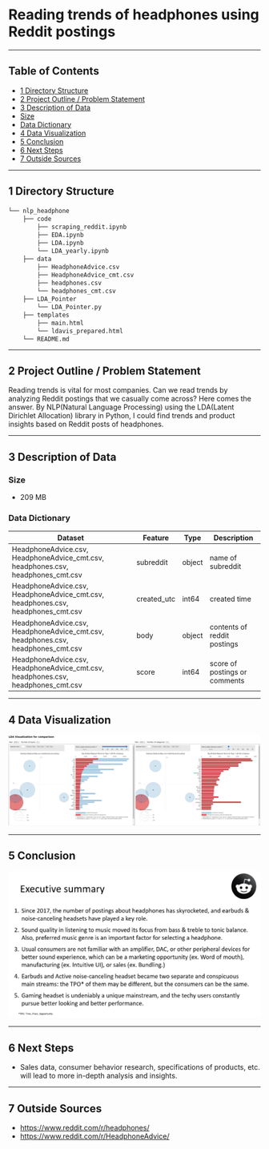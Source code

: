 # Reading trends of headphones using Reddit postings
---

## Table of Contents
- [1 Directory Structure](#1-Directory-Structure)<br>
- [2 Project Outline / Problem Statement](#2-Project-Outline-/-Problem-Statement)<br>
- [3 Description of Data](#3-Description-of-Data)<br>
 - [Size](#Size)<br>
 - [Data Dictionary](#Data-Dictionary)<br>
- [4 Data Visualization](#4-Data-Visualization)<br>
- [5 Conclusion](#5-Conclusion)<br>
- [6 Next Steps](#6-Next-Steps)<br>
- [7 Outside Sources](#7-Outside-Sources)<br>


---
## 1 Directory Structure

```
└── nlp_headphone
    ├── code
        ├── scraping_reddit.ipynb
        ├── EDA.ipynb
        ├── LDA.ipynb
        └── LDA_yearly.ipynb
    ├── data
        ├── HeadphoneAdvice.csv
        ├── HeadphoneAdvice_cmt.csv
        ├── headphones.csv
        └── headphones_cmt.csv
    ├── LDA_Pointer
        └── LDA_Pointer.py
    ├── templates
        ├── main.html
        └── ldavis_prepared.html
    └── README.md
```
---
## 2 Project Outline / Problem Statement

Reading trends is vital for most companies. Can we read trends by analyzing Reddit postings that we casually come across? Here comes the answer. By NLP(Natural Language Processing) using the LDA(Latent Dirichlet Allocation) library in Python, I could find trends and product insights based on Reddit posts of headphones.

---
## 3 Description of Data

### Size
- 209 MB

### Data Dictionary
|Dataset|Feature|Type|Description|
|---|---|---|---|
|HeadphoneAdvice.csv, HeadphoneAdvice_cmt.csv, headphones.csv, headphones_cmt.csv | subreddit | object | name of subreddit |
|HeadphoneAdvice.csv, HeadphoneAdvice_cmt.csv, headphones.csv, headphones_cmt.csv | created_utc | int64 | created time |
|HeadphoneAdvice.csv, HeadphoneAdvice_cmt.csv, headphones.csv, headphones_cmt.csv | body | object | contents of reddit postings |
|HeadphoneAdvice.csv, HeadphoneAdvice_cmt.csv, headphones.csv, headphones_cmt.csv | score | int64 | score of postings or comments |

---

## 4 Data Visualization
<img src="./img/lda.png">

---
## 5 Conclusion
<img src="./img/executive_summary.jpg">

---
## 6 Next Steps

- Sales data, consumer behavior research, specifications of products, etc. will lead to more in-depth analysis and insights.

---
## 7 Outside Sources

- https://www.reddit.com/r/headphones/
- https://www.reddit.com/r/HeadphoneAdvice/


```

```
